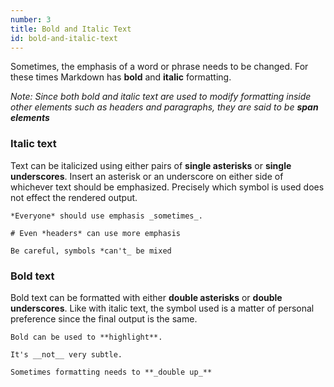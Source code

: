 ```yaml
---
number: 3
title: Bold and Italic Text
id: bold-and-italic-text
---
```


Sometimes, the emphasis of a word or phrase needs to be changed. For these times Markdown has **bold** and **italic** formatting.

*Note: Since both bold and italic text are used to modify formatting inside other elements such as headers and paragraphs, they are said to be **span elements***

### Italic text

Text can be italicized using either pairs of **single asterisks** or **single underscores**. Insert an asterisk or an underscore on either side of whichever text should be emphasized. Precisely which symbol is used does not effect the rendered output.

```editor
*Everyone* should use emphasis _sometimes_.

# Even *headers* can use more emphasis

Be careful, symbols *can't_ be mixed
```

### Bold text

Bold text can be formatted with either **double asterisks** or **double underscores**. Like with italic text, the symbol used is a matter of personal preference since the final output is the same.

```editor
Bold can be used to **highlight**.

It's __not__ very subtle.

Sometimes formatting needs to **_double up_**
```
